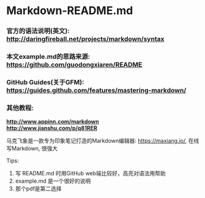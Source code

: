 # Markdown-README.md
### 官方的语法说明(英文): http://daringfireball.net/projects/markdown/syntax
### 本文example.md的思路来源: https://github.com/guodongxiaren/README
### GitHub Guides(关于GFM):   https://guides.github.com/features/mastering-markdown/
### 其他教程: 
**http://www.appinn.com/markdown**  
**http://www.jianshu.com/p/q81RER**

马克飞象是一款专为印象笔记打造的Markdown编辑器: https://maxiang.io/, 在线写Markdown, 很强大

Tips:  

1. 写 README.md 时用GitHub web端比较好，高亮对语法用帮助
2. example.md 是一个很好的说明
3. 那个pdf是第二选择
